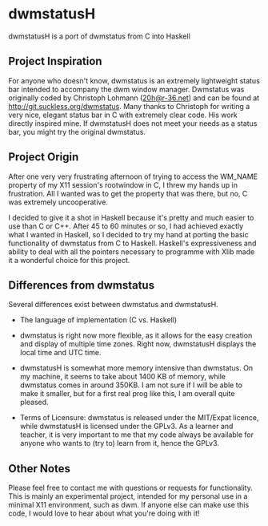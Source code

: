 dwmstatusH
==========

dwmstatusH is a port of dwmstatus from C into Haskell

Project Inspiration
------------------

For anyone who doesn't know, dwmstatus is an extremely lightweight status bar
intended to accompany the dwm window manager. Dwmstatus was originally coded by
Christoph Lohmann (20h@r-36.net) and can be found at 
http://git.suckless.org/dwmstatus. Many thanks to Christoph for writing a very
nice, elegant status bar in C with extremely clear code. His work directly
inspired mine. If dwmstatusH does not meet your needs as a status bar, you might
try the original dwmstatus.


Project Origin
---------

After one very very frustrating afternoon of trying to access the WM_NAME
property of my X11 session's rootwindow in C, I threw my hands up in frustration.
All I wanted was to get the property that was there, but no, C was extremely
uncooperative.

I decided to give it a shot in Haskell because it's pretty and much easier to
use than C or C++. After 45 to 60 minutes or so, I had achieved exactly what I
wanted in Haskell, so I decided to try my hand at porting the basic functionality
of dwmstatus from C to Haskell. Haskell's expressiveness and ability to deal with
all the pointers necessary to programme with Xlib made it a wonderful
choice for this project. 


Differences from dwmstatus
--------------------------

Several differences exist between dwmstatus and dwmstatusH.

- The language of implementation (C vs. Haskell)

- dwmstatus is right now more flexible, as it allows for the easy creation and
display of multiple time zones. Right now, dwmstatusH displays the local time
and UTC time.

- dwmstatusH is somewhat more memory intensive than dwmstatus. On my machine, it
seems to take about 1400 KB of memory, while dwmstatus comes in around 350KB.
I am not sure if I will be able to make it smaller, but for a first real prog
like this, I am overall quite pleased.

- Terms of Licensure: dwmstatus is released under the MIT/Expat licence, while
dwmstatusH is licensed under the GPLv3. As a learner and teacher, it is very
important to me that my code always be available for anyone who wants to (try 
to) learn from it, hence the GPLv3.


Other Notes
-----------

Please feel free to contact me with questions or requests for functionality.
This is mainly an experimental project, intended for my personal use in a
minimal X11 environment, such as dwm. If anyone else can make use this code,
I would love to hear about what you're doing with it!

